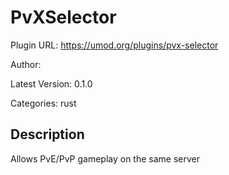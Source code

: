 # PvXSelector

Plugin URL: https://umod.org/plugins/pvx-selector

Author: 

Latest Version: 0.1.0

Categories: rust

## Description

Allows PvE/PvP gameplay on the same server
